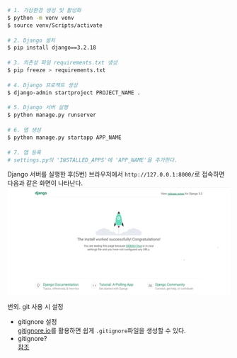 ```bash
# 1. 가상환경 생성 및 활성화
$ python -m venv venv
$ source venv/Scripts/activate

# 2. Django 설치
$ pip install django==3.2.18

# 3. 의존성 파일 requirements.txt 생성
$ pip freeze > requirements.txt

# 4. Django 프로젝트 생성
$ django-admin startproject PROJECT_NAME .

# 5. Django 서버 실행
$ python manage.py runserver

# 6. 앱 생성
$ python manage.py startapp APP_NAME

# 7. 앱 등록
# settings.py의 'INSTALLED_APPS'에 'APP_NAME'을 추가한다.
```

Django 서버를 실행한 후(5번) 브라우저에서 `http://127.0.0.1:8000/`로 접속하면 다음과 같은 화면이 나타난다.<br>
![Django_initial_rocket](image/initial_rocket.png)

번외. git 사용 시 설정
- gitignore 설정<br>
    [gitignore.io](https://gitignore.io/)를 활용하면 쉽게 `.gitignore`파일을 생성할 수 있다.
- gitignore?<br>
    [참조](/git/about.md/#gitignore)